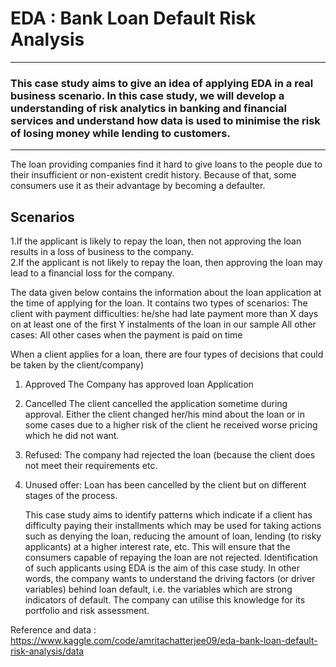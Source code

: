 # EDA : Bank Loan Default Risk Analysis
---
### This case study aims to give an idea of applying EDA in a real business scenario. In this case study, we will develop a understanding of risk analytics in banking and financial services and understand how data is used to minimise the risk of losing money while lending to customers.
---
The loan providing companies find it hard to give loans to the people due to their insufficient or non-existent credit history. Because of that, some consumers use it as their advantage by becoming a defaulter. 

 ## Scenarios
1.If the applicant is likely to repay the loan, then not approving the loan results in a loss of business to the company.  
2.If the applicant is not likely to repay the loan, then approving the loan may lead to a financial loss for the company.

The data given below contains the information about the loan application at the time of applying for the loan. It contains two types of scenarios: The client with payment difficulties: he/she had late payment more than X days on at least one of the first Y instalments of the loan in our sample All other cases: All other cases when the payment is paid on time

When a client applies for a loan, there are four types of decisions that could be taken by the client/company)

1. Approved The Company has approved loan Application  
2. Cancelled The client cancelled the application sometime during approval. Either the client changed her/his mind about the loan or in some cases due to a higher risk of the client he received worse pricing which he did not want.  
3. Refused: The company had rejected the loan (because the client does not meet their requirements etc.  
4. Unused offer: Loan has been cancelled by the client but on different stages of the process.  

    This case study aims to identify patterns which indicate if a client has difficulty paying their installments which may be used for taking actions such as denying the loan, reducing the amount of loan, lending (to risky applicants) at a higher interest rate, etc. This will ensure that the consumers capable of repaying the loan are not rejected. Identification of such applicants using EDA is the aim of this case study.
    In other words, the company wants to understand the driving factors (or driver variables) behind loan default, i.e. the variables which are strong indicators of default.  The company can utilise this knowledge for its portfolio and risk assessment.
    
    
Reference and data : https://www.kaggle.com/code/amritachatterjee09/eda-bank-loan-default-risk-analysis/data
